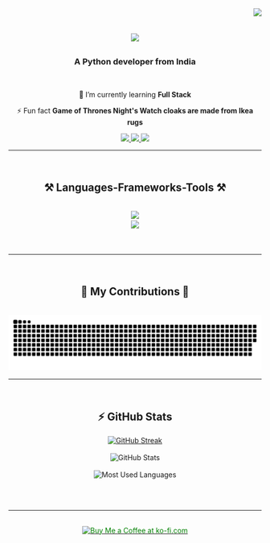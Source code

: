 <img align="right" src="https://visitor-badge.laobi.icu/badge?page_id=kdsking19.kdsking19" />
<h1 align="center">
    <img src="https://readme-typing-svg.herokuapp.com/?font=Righteous&size=35&center=true&vCenter=true&width=500&height=70&duration=5000&lines=Hi+There!+👋;How+are+you+doing?;+I'm+Kishan+Sonagara!;" />
</h1>
<h3 align="center">A Python developer from India</h3>

<br/>

<div align="center">
 
 🌱 I’m currently learning **Full Stack**

<!-- 🔭 I’m currently working on **a marketplace** -->

<!-- 💬 Ask me about **React, Firebase, Node.js... or anything [here](https://github.com/hitarthsh/hitarthsh)** -->

⚡ Fun fact **Game of Thrones Night's Watch cloaks are made from Ikea rugs**

 </div>

 <div align="center"> 
  <a href="mailto:kdsonagara19@gmail.com">
    <img src="https://img.shields.io/badge/Gmail-333333?style=for-the-badge&logo=gmail&logoColor=red" target="_blank" />
  </a>
  <a href="http://www.linkedin.com/in/kishan-sonagara-96967a201" target="_blank">
    <img src="https://img.shields.io/badge/LinkedIn-0077B5?style=for-the-badge&logo=linkedin&logoColor=white" target="_blank" />
  </a>
  <a href="https://kdsking19.github.io/Portfolio/" target="_blank">
     <img src="https://img.shields.io/badge/Portfolio-FF5722?style=for-the-badge&logo=todoist&logoColor=white" target="_blank" />
  </a>
 <hr/>
 <br/>
<h2 align="center">⚒️ Languages-Frameworks-Tools ⚒️</h2>
<br/>
<div align="center">
    <img src="https://skillicons.dev/icons?i=html,css,bootstrap,javascript,python,figma" /><br>
    <img src="https://skillicons.dev/icons?i=vscode,github,git,mysql" /><br>
    <br/><br/>
</div>
     
<hr/>
<br/>
<div align="center">
  <h2>🐍 My Contributions 🐍</h2>
  <br>
  <img alt="snake eating my contributions" src="https://github.com/kdsking19/kdsking19/blob/main/dist/github-contribution-grid-snake-dark.svg" />
  
  <br/>
</div>
<hr/>
<br/>
<!-- <img src="https://github-readme-streak-stats.herokuapp.com/?user=kdsking19&theme=react&hide_border=false" alt="GitHub Streak Stats" width="390"> -->
<!-- <div align="center">
  <img src="https://github-readme-streak-stats.herokuapp.com/?user=kdsking19&theme=react&hide_border=false" alt="GitHub Streak Stats" />
  <img src="https://github-readme-stats.vercel.app/api?username=kdsking19&show_icons=true&theme=react&hide_border=false" alt="GitHub Stats" />
  <img src="https://github-readme-stats.vercel.app/api/top-langs/?username=kdsking19&layout=compact&theme=react&hide_border=false" alt="Most Used Languages" />
</div> -->

## ⚡ GitHub Stats

<div align="center">
  <a href="https://git.io/streak-stats"><img src="https://github-readme-streak-stats-ten-red.vercel.app?user=kdsking19&theme=prussian" width=400 alt="GitHub Streak" /></a>
  <br><br>
  <img src="https://github-readme-stats.vercel.app/api?username=kdsking19&show_icons=true&theme=cobalt&hide_border=false" alt="GitHub Stats" width="400" />
  <br><br>
  <img src="https://github-readme-stats.vercel.app/api/top-langs/?username=kdsking19&layout=compact&theme=cobalt&hide_border=false" alt="Most Used Languages" width="400" />
</div>

<br/><br/>

<hr/>

<br/>

<div align="center">
<a href='https://github.com/sponsors/kdsking19' target='_blank'><img height='54' style='border:1px;color:green;height:64px;' src='https://storage.ko-fi.com/cdn/kofi1.png?v=3' border='0' alt='Buy Me a Coffee at ko-fi.com' /></a>

</div>

<br/>
